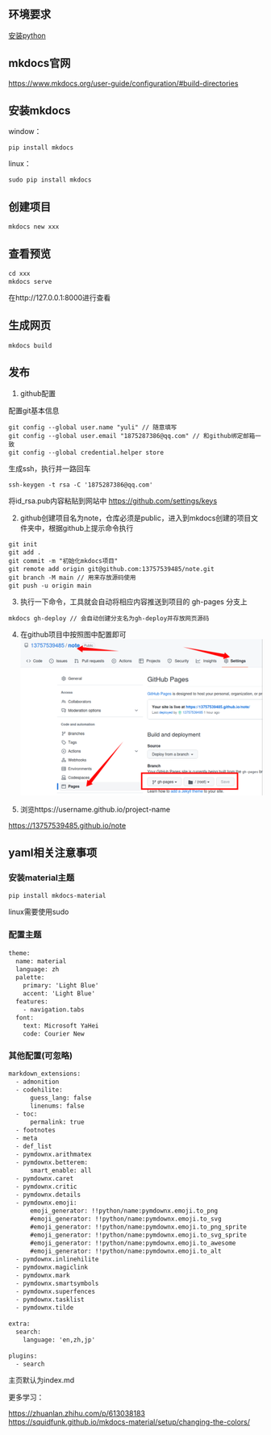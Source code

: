 ## 环境要求
[安装python](python.md)

## mkdocs官网

https://www.mkdocs.org/user-guide/configuration/#build-directories

## 安装mkdocs
window：
```
pip install mkdocs
```
linux：
```
sudo pip install mkdocs
```

## 创建项目
```
mkdocs new xxx
```

## 查看预览

```
cd xxx
mkdocs serve
```
在http://127.0.0.1:8000进行查看

## 生成网页

```
mkdocs build
```

## 发布
1. github配置

配置git基本信息
```
git config --global user.name "yuli" // 随意填写
git config --global user.email "1875287386@qq.com" // 和github绑定邮箱一致
git config --global credential.helper store
```
生成ssh，执行并一路回车
```
ssh-keygen -t rsa -C '1875287386@qq.com'
```
将id_rsa.pub内容粘贴到网站中
https://github.com/settings/keys

2. github创建项目名为note，仓库必须是public，进入到mkdocs创建的项目文件夹中，根据github上提示命令执行
```
git init
git add .
git commit -m "初始化mkdocs项目"
git remote add origin git@github.com:13757539485/note.git
git branch -M main // 用来存放源码使用
git push -u origin main
```
3. 执行一下命令，工具就会自动将相应内容推送到项目的 gh-pages 分支上
```
mkdocs gh-deploy // 会自动创建分支名为gh-deploy并存放网页源码
```
4. 在github项目中按照图中配置即可
![github_page](img/github_page.png)

5. 浏览https://username.github.io/project-name

https://13757539485.github.io/note

## yaml相关注意事项
### 安装material主题
```
pip install mkdocs-material
```
linux需要使用sudo
### 配置主题
```
theme: 
  name: material
  language: zh
  palette:
    primary: 'Light Blue'
    accent: 'Light Blue'
  features:
    - navigation.tabs
  font:
    text: Microsoft YaHei
    code: Courier New
```

### 其他配置(可忽略)
```
markdown_extensions:
  - admonition
  - codehilite:
      guess_lang: false
      linenums: false
  - toc:
      permalink: true
  - footnotes
  - meta
  - def_list
  - pymdownx.arithmatex
  - pymdownx.betterem:
      smart_enable: all
  - pymdownx.caret
  - pymdownx.critic
  - pymdownx.details
  - pymdownx.emoji:
      emoji_generator: !!python/name:pymdownx.emoji.to_png
      #emoji_generator: !!python/name:pymdownx.emoji.to_svg
      #emoji_generator: !!python/name:pymdownx.emoji.to_png_sprite
      #emoji_generator: !!python/name:pymdownx.emoji.to_svg_sprite
      #emoji_generator: !!python/name:pymdownx.emoji.to_awesome
      #emoji_generator: !!python/name:pymdownx.emoji.to_alt
  - pymdownx.inlinehilite
  - pymdownx.magiclink
  - pymdownx.mark
  - pymdownx.smartsymbols
  - pymdownx.superfences
  - pymdownx.tasklist
  - pymdownx.tilde

extra:
  search:
    language: 'en,zh,jp'

plugins:
  - search
```
主页默认为index.md

更多学习：

https://zhuanlan.zhihu.com/p/613038183
https://squidfunk.github.io/mkdocs-material/setup/changing-the-colors/